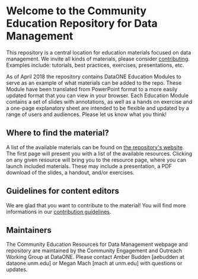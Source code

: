 # Welcome to the Community Education Repository for Data Management

This repository is a central location for education materials focused on data management. We invite all kinds of materials, please consider [contributing][CONTRIB]. Examples include: tutorials, best practices, exercises, presentations, etc.

As of April 2018 the repository contains DataONE Education Modules to serve as an example of what materials can be added to the repo. These Module have been translated from PowerPoint format to a more easily updated format that you can view in your browser. Each Education Module contains a set of slides with annotations, as well as a hands on exercise and a one-page explanatory sheet are intended to be flexible and updated by a range of users and audiences. Please let us know what you think!

[CONTRIB]: CONTRIBUTING.md "Contribution guidelines"

## Where to find the material?

A list of the available materials can be found on [the repository's website][website]. The first page will present you with a list of the available resources. Clicking on any given resource will bring you to the resource page, where you can launch included materials. These may include a presentation, a PDF download of the slides, a handout, and/or exercises.

[website]: https://dataoneorg.github.io/Education/ "Homepage for the Community Education Resources website"


## Guidelines for content editors

We are glad that you want to contribute to the material! You will find more
informations in our [contribution guidelines][CONTRIB].


## Maintainers

The Community Education Resources for Data Management webpage and repository are maintained by the Community Engagement and Outreach Working Group at DataONE. Please contact Amber Budden [aebudden at dataone.unm.edu] or Megan Mach [mach at unm.edu] with questions or updates.
